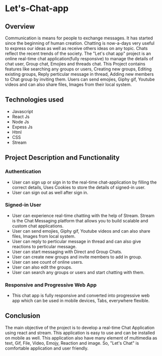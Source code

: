 # Let's-Chat-app
## Overview
Communication is means for people to exchange messages. It has started since the beginning of human creation. Chatting is now-a-days very useful to express our ideas as well as receive others ideas on any topic. Chats reflect the recent trends of the society. The "Let's chat app" project is an online real-time chat application(fully responsive) to manage the details of chat user, Group chat, Emojies and threads chat. This Project contains features like searching any groups or users, Creating new groups, Editing existing groups, Reply perticular message in thread, Adding new members to Chat group by inviting them. Users can send emojies, Giphy gif, Youtube videos and can also share files, Images from their local system. 

## Technologies used
* Javascript
* React Js
* Node Js
* Expess Js
* Html
* CSS
* Stream

## Project Description and Functionality
### Authentication
* User can sign up or sign in to the real-time chat-application by filling the correct details, Uses Cookies to store the details of signed-in user.
* User can sign out as well after sign in.

### Signed-in User
* User can experience real-time chatting with the help of Stream. Stream is the Chat Messaging platform that allows you to build scalable and custom chat applications.
* User can send emojies, Giphy gif, Youtube videos and can also share files, Images from local system.
* User can reply to perticular message in thread and can also give reactions to perticular message.
* User can start messaging with Direct and Group Chats.
* User can create new groups and invite members to add in group.
* User can see count of online users.
* User can also edit the groups.
* User can search any groups or users and start chatting with them.

### Responsive and Progressive Web App
* This chat app is fully responsive and converted into progressive web app which can be used in mobile devices, Tabs, everywhere flexible.

## Conclusion
The main objective of the project is to develop a real-time Chat Application using react and stream. This application is easy to use and can be installed on mobile as well. This application also have many element of multimedia as text, Gif, File, Video, Emojy, Reaction and image. 
So, "Let's Chat" is comfortable application and user friendly.  
